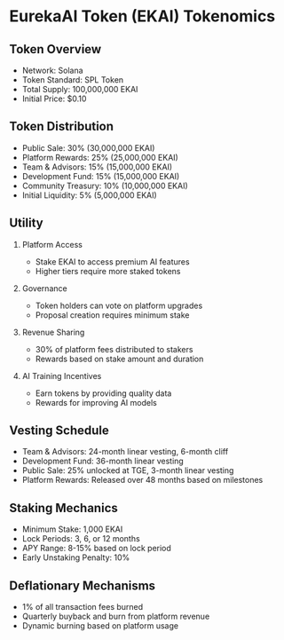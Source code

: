 # EurekaAI Token (EKAI) Tokenomics

## Token Overview
- Network: Solana
- Token Standard: SPL Token
- Total Supply: 100,000,000 EKAI
- Initial Price: $0.10

## Token Distribution
- Public Sale: 30% (30,000,000 EKAI)
- Platform Rewards: 25% (25,000,000 EKAI)
- Team & Advisors: 15% (15,000,000 EKAI)
- Development Fund: 15% (15,000,000 EKAI)
- Community Treasury: 10% (10,000,000 EKAI)
- Initial Liquidity: 5% (5,000,000 EKAI)

## Utility
1. Platform Access
   - Stake EKAI to access premium AI features
   - Higher tiers require more staked tokens

2. Governance
   - Token holders can vote on platform upgrades
   - Proposal creation requires minimum stake

3. Revenue Sharing
   - 30% of platform fees distributed to stakers
   - Rewards based on stake amount and duration

4. AI Training Incentives
   - Earn tokens by providing quality data
   - Rewards for improving AI models

## Vesting Schedule
- Team & Advisors: 24-month linear vesting, 6-month cliff
- Development Fund: 36-month linear vesting
- Public Sale: 25% unlocked at TGE, 3-month linear vesting
- Platform Rewards: Released over 48 months based on milestones

## Staking Mechanics
- Minimum Stake: 1,000 EKAI
- Lock Periods: 3, 6, or 12 months
- APY Range: 8-15% based on lock period
- Early Unstaking Penalty: 10%

## Deflationary Mechanisms
- 1% of all transaction fees burned
- Quarterly buyback and burn from platform revenue
- Dynamic burning based on platform usage
